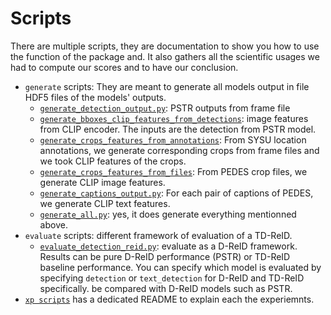# Scripts

There are multiple scripts, they are documentation to show you how to use the function of the package and. It also gathers all the scientific usages we had to compute our scores and to have our conclusion.

- `generate` scripts: They are meant to generate all models output in file HDF5
files of the models' outputs.
  - [`generate_detection_output.py`](./generate_detection_output.py): PSTR outputs from frame file
  - [`generate_bboxes_clip_features_from_detections`](./generate_bboxes_clip_features_from_detections): image features from CLIP encoder. The inputs are the detection from PSTR model.
  - [`generate_crops_features_from_annotations`](./generate_crops_features_from_annotations): From SYSU location annotations, we generate corresponding crops from frame files and we took CLIP features of the crops.
  - [`generate_crops_features_from_files`](./generate_crops_features_from_files): From PEDES crop files, we generate CLIP image features.
  - [`generate_captions_output.py`](./generate_captions_output.py): For each pair of captions of PEDES, we generate CLIP text features.
  - [`generate_all.py`](./generate_all.py): yes, it does generate everything mentionned above.
- `evaluate` scripts: different framework of evaluation of a TD-ReID.
  - [`evaluate_detection_reid.py`](./evaluate_detection_reid.py): evaluate as a D-ReID framework. Results can be pure D-ReID performance (PSTR) or TD-ReID baseline performance. You can specify which model is evaluated by specifying `detection` or `text_detection` for D-ReID and TD-ReID specifically.
be compared with D-ReID models such as PSTR.
- [`xp scripts`](./xp/README.md) has a dedicated README to explain each the experiemnts.